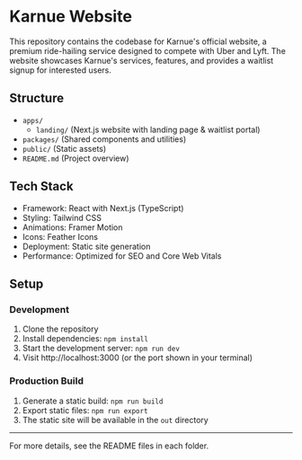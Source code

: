 # Karnue Website

This repository contains the codebase for Karnue's official website, a premium ride-hailing service designed to compete with Uber and Lyft. The website showcases Karnue's services, features, and provides a waitlist signup for interested users.

## Structure

- `apps/`
  - `landing/` (Next.js website with landing page & waitlist portal)
- `packages/` (Shared components and utilities)
- `public/` (Static assets)
- `README.md` (Project overview)

## Tech Stack
- Framework: React with Next.js (TypeScript)
- Styling: Tailwind CSS
- Animations: Framer Motion
- Icons: Feather Icons
- Deployment: Static site generation
- Performance: Optimized for SEO and Core Web Vitals

## Setup

### Development
1. Clone the repository
2. Install dependencies: `npm install`
3. Start the development server: `npm run dev`
4. Visit http://localhost:3000 (or the port shown in your terminal)

### Production Build
1. Generate a static build: `npm run build`
2. Export static files: `npm run export`
3. The static site will be available in the `out` directory

---

For more details, see the README files in each folder.
